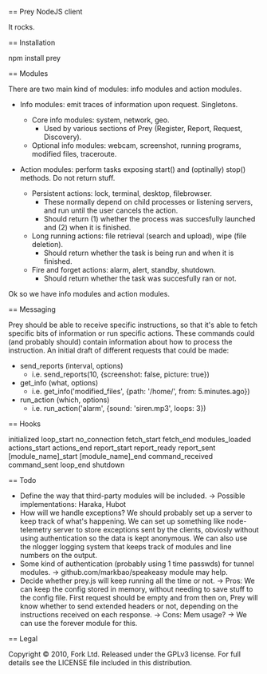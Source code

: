 == Prey NodeJS client

It rocks.

== Installation

npm install prey

== Modules

There are two main kind of modules: info modules and action modules.

- Info modules: emit traces of information upon request. Singletons.
  - Core info modules: system, network, geo. 
    - Used by various sections of Prey (Register, Report, Request, Discovery).
  - Optional info modules: webcam, screenshot, running programs, modified files, traceroute.

- Action modules: perform tasks exposing start() and (optinally) stop() methods. Do not return stuff.
  - Persistent actions: lock, terminal, desktop, filebrowser.
    - These normally depend on child processes or listening servers, and run until the user cancels the action.
    - Should return (1) whether the process was succesfully launched and (2) when it is finished.
  - Long running actions: file retrieval (search and upload), wipe (file deletion).
    - Should return whether the task is being run and when it is finished.
  - Fire and forget actions: alarm, alert, standby, shutdown.
    - Should return whether the task was succesfully ran or not.

Ok so we have info modules and action modules.

== Messaging

Prey should be able to receive specific instructions, so that it's able to fetch 
specific bits of information or run specific actions. These commands could (and
probably should) contain information about how to process the instruction. An initial 
draft of different requests that could be made:

 - send_reports (interval, options)
   - i.e. send_reports(10, {screenshot: false, picture: true})
 - get_info (what, options)
   - i.e. get_info('modified_files', {path: '/home/', from: 5.minutes.ago})
 - run_action (which, options)
   - i.e. run_action('alarm', {sound: 'siren.mp3', loops: 3})

== Hooks

initialized
loop_start
no_connection
fetch_start
fetch_end
modules_loaded
actions_start
actions_end
report_start
report_ready
report_sent
[module_name]_start
[module_name]_end
command_received
command_sent
loop_end
shutdown

== Todo

- Define the way that third-party modules will be included.
 -> Possible implementations: Haraka, Hubot
- How will we handle exceptions? We should probably set up a server
  to keep track of what's happening. We can set up something like
  node-telemetry server to store exceptions sent by the clients, obviosly
  without using authentication so the data is kept anonymous.
  We can also use the nlogger logging system that keeps track of modules
  and line numbers on the output.
- Some kind of authentication (probably using 1 time passwds) for tunnel modules.
 -> github.com/markbao/speakeasy module may help.
- Decide whether prey.js will keep running all the time or not.
 -> Pros: We can keep the config stored in memory, without needing to
    save stuff to the config file. First request should be empty and
    from then on, Prey will know whether to send extended headers or not,
    depending on the instructions received on each response.
 -> Cons: Mem usage?
 -> We can use the forever module for this.


== Legal

Copyright © 2010, Fork Ltd.
Released under the GPLv3 license.
For full details see the LICENSE file included in this distribution.
